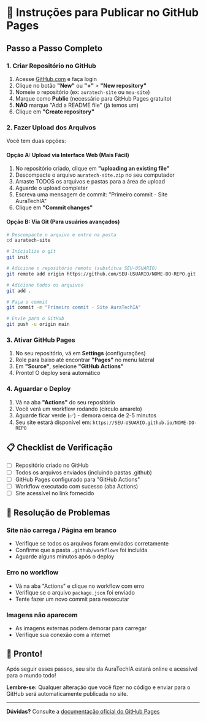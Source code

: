 # 🚀 Instruções para Publicar no GitHub Pages

## Passo a Passo Completo

### 1. Criar Repositório no GitHub
1. Acesse [GitHub.com](https://github.com) e faça login
2. Clique no botão **"New"** ou **"+"** > **"New repository"**
3. Nomeie o repositório (ex: `auratech-site` ou `meu-site`)
4. Marque como **Public** (necessário para GitHub Pages gratuito)
5. **NÃO** marque "Add a README file" (já temos um)
6. Clique em **"Create repository"**

### 2. Fazer Upload dos Arquivos
Você tem duas opções:

#### Opção A: Upload via Interface Web (Mais Fácil)
1. No repositório criado, clique em **"uploading an existing file"**
2. Descompacte o arquivo `auratech-site.zip` no seu computador
3. Arraste TODOS os arquivos e pastas para a área de upload
4. Aguarde o upload completar
5. Escreva uma mensagem de commit: "Primeiro commit - Site AuraTechIA"
6. Clique em **"Commit changes"**

#### Opção B: Via Git (Para usuários avançados)
```bash
# Descompacte o arquivo e entre na pasta
cd auratech-site

# Inicialize o git
git init

# Adicione o repositório remoto (substitua SEU-USUARIO)
git remote add origin https://github.com/SEU-USUARIO/NOME-DO-REPO.git

# Adicione todos os arquivos
git add .

# Faça o commit
git commit -m "Primeiro commit - Site AuraTechIA"

# Envie para o GitHub
git push -u origin main
```

### 3. Ativar GitHub Pages
1. No seu repositório, vá em **Settings** (configurações)
2. Role para baixo até encontrar **"Pages"** no menu lateral
3. Em **"Source"**, selecione **"GitHub Actions"**
4. Pronto! O deploy será automático

### 4. Aguardar o Deploy
1. Vá na aba **"Actions"** do seu repositório
2. Você verá um workflow rodando (círculo amarelo)
3. Aguarde ficar verde (✅) - demora cerca de 2-5 minutos
4. Seu site estará disponível em: `https://SEU-USUARIO.github.io/NOME-DO-REPO`

## 📋 Checklist de Verificação

- [ ] Repositório criado no GitHub
- [ ] Todos os arquivos enviados (incluindo pastas .github)
- [ ] GitHub Pages configurado para "GitHub Actions"
- [ ] Workflow executado com sucesso (aba Actions)
- [ ] Site acessível no link fornecido

## 🔧 Resolução de Problemas

### Site não carrega / Página em branco
- Verifique se todos os arquivos foram enviados corretamente
- Confirme que a pasta `.github/workflows` foi incluída
- Aguarde alguns minutos após o deploy

### Erro no workflow
- Vá na aba "Actions" e clique no workflow com erro
- Verifique se o arquivo `package.json` foi enviado
- Tente fazer um novo commit para reexecutar

### Imagens não aparecem
- As imagens externas podem demorar para carregar
- Verifique sua conexão com a internet

## 🎉 Pronto!

Após seguir esses passos, seu site da AuraTechIA estará online e acessível para o mundo todo!

**Lembre-se:** Qualquer alteração que você fizer no código e enviar para o GitHub será automaticamente publicada no site.

---

**Dúvidas?** Consulte a [documentação oficial do GitHub Pages](https://docs.github.com/pt/pages)

